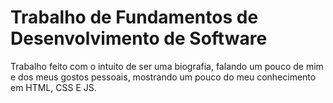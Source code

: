 <h1>Trabalho de Fundamentos de Desenvolvimento de Software</h1>
<p>Trabalho feito com o intuito de ser uma biografia, falando um pouco de mim e dos meus gostos pessoais, mostrando um pouco do meu conhecimento em HTML, CSS E JS.</p>

